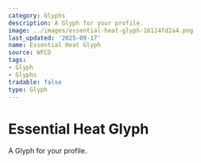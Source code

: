 ```yaml
---
category: Glyphs
description: A Glyph for your profile.
image: ../images/essential-heat-glyph-16114fd2a4.png
last_updated: '2025-09-17'
name: Essential Heat Glyph
source: WFCD
tags:
- Glyph
- Glyphs
tradable: false
type: Glyph
---
```


# Essential Heat Glyph

A Glyph for your profile.

